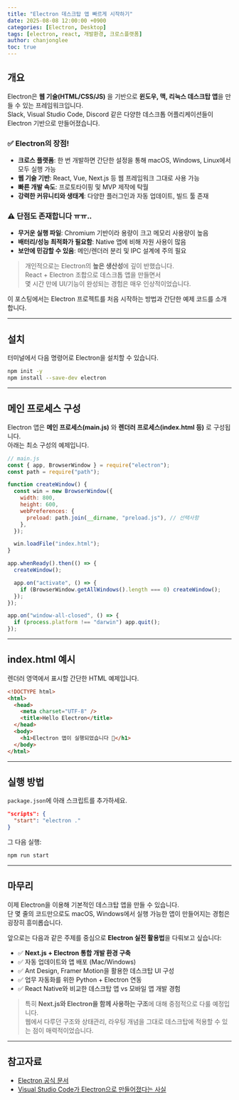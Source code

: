```yaml
---
title: "Electron 데스크탑 앱 빠르게 시작하기"
date: 2025-08-08 12:00:00 +0900
categories: [Electron, Desktop]
tags: [electron, react, 개발환경, 크로스플랫폼]
author: chanjonglee
toc: true
---
```


## 개요

Electron은 **웹 기술(HTML/CSS/JS)** 을 기반으로 **윈도우, 맥, 리눅스 데스크탑 앱**을 만들 수 있는 프레임워크입니다.  
Slack, Visual Studio Code, Discord 같은 다양한 데스크톱 어플리케이션들이 Electron 기반으로 만들어졌습니다.

### ✅ Electron의 장점!

- **크로스 플랫폼**: 한 번 개발하면 간단한 설정을 통해 macOS, Windows, Linux에서 모두 실행 가능
- **웹 기술 기반**: React, Vue, Next.js 등 웹 프레임워크 그대로 사용 가능
- **빠른 개발 속도**: 프로토타이핑 및 MVP 제작에 탁월
- **강력한 커뮤니티와 생태계**: 다양한 플러그인과 자동 업데이트, 빌드 툴 존재

### ⚠️ 단점도 존재합니다 ㅠㅠ..

- **무거운 실행 파일**: Chromium 기반이라 용량이 크고 메모리 사용량이 높음
- **배터리/성능 최적화가 필요함**: Native 앱에 비해 자원 사용이 많음
- **보안에 민감할 수 있음**: 메인/렌더러 분리 및 IPC 설계에 주의 필요

> 개인적으로는 Electron의 **높은 생산성**에 깊이 반했습니다.  
> React + Electron 조합으로 데스크톱 앱을 만들면서  
> 몇 시간 만에 UI/기능이 완성되는 경험은 매우 인상적이었습니다.

이 포스팅에서는 Electron 프로젝트를 처음 시작하는 방법과 간단한 예제 코드를 소개합니다.

---

## 설치

터미널에서 다음 명령어로 Electron을 설치할 수 있습니다.

```bash
npm init -y
npm install --save-dev electron
```

---

## 메인 프로세스 구성

Electron 앱은 **메인 프로세스(main.js)** 와 **렌더러 프로세스(index.html 등)** 로 구성됩니다.  
아래는 최소 구성의 예제입니다.

```js
// main.js
const { app, BrowserWindow } = require("electron");
const path = require("path");

function createWindow() {
  const win = new BrowserWindow({
    width: 800,
    height: 600,
    webPreferences: {
      preload: path.join(__dirname, "preload.js"), // 선택사항
    },
  });

  win.loadFile("index.html");
}

app.whenReady().then(() => {
  createWindow();

  app.on("activate", () => {
    if (BrowserWindow.getAllWindows().length === 0) createWindow();
  });
});

app.on("window-all-closed", () => {
  if (process.platform !== "darwin") app.quit();
});
```

---

## index.html 예시

렌더러 영역에서 표시할 간단한 HTML 예제입니다.

```html
<!DOCTYPE html>
<html>
  <head>
    <meta charset="UTF-8" />
    <title>Hello Electron</title>
  </head>
  <body>
    <h1>Electron 앱이 실행되었습니다 🎉</h1>
  </body>
</html>
```

---

## 실행 방법

`package.json`에 아래 스크립트를 추가하세요.

```json
"scripts": {
  "start": "electron ."
}
```

그 다음 실행:

```bash
npm run start
```

---

## 마무리

이제 Electron을 이용해 기본적인 데스크탑 앱을 만들 수 있습니다.  
단 몇 줄의 코드만으로도 macOS, Windows에서 실행 가능한 앱이 만들어지는 경험은 굉장히 흥미롭습니다.

앞으로는 다음과 같은 주제를 중심으로 **Electron 실전 활용법**을 다뤄보고 싶습니다:

- ✅ **Next.js + Electron 통합 개발 환경 구축**
- ✅ 자동 업데이트와 앱 배포 (Mac/Windows)
- ✅ Ant Design, Framer Motion을 활용한 데스크탑 UI 구성
- ✅ 업무 자동화를 위한 Python + Electron 연동
- ✅ React Native와 비교한 데스크탑 앱 vs 모바일 앱 개발 경험

> 특히 **Next.js와 Electron을 함께 사용하는 구조**에 대해 중점적으로 다룰 예정입니다.  
> 웹에서 다루던 구조와 상태관리, 라우팅 개념을 그대로 데스크탑에 적용할 수 있는 점이 매력적이었습니다.

---

## 참고자료

- [Electron 공식 문서](https://www.electronjs.org/docs)
- [Visual Studio Code가 Electron으로 만들어졌다는 사실](https://code.visualstudio.com/)
